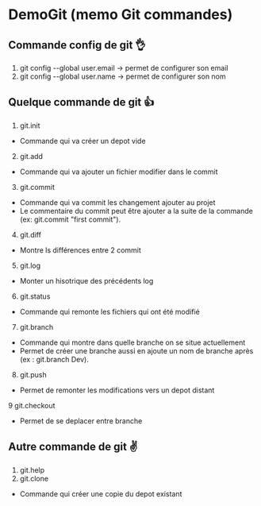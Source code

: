 # DemoGit (memo Git commandes)

## Commande config de git :ok_hand:
1. git config --global user.email -> permet de configurer son email
2. git config --global user.name -> permet de configurer son nom

## Quelque commande de git :+1:
1. git.init
  * Commande qui va créer un depot vide

2. git.add
  * Commande qui va ajouter un fichier modifier dans le commit

3. git.commit
  * Commande qui va commit les changement ajouter au projet
  * Le commentaire du commit peut être ajouter a la suite de la commande (ex: git.commit "first commit").

4. git.diff
  * Montre ls différences entre 2 commit

5. git.log 
  * Monter un hisotrique des précédents log

6. git.status
  * Commande qui remonte les fichiers qui ont été modifié 

7. git.branch
  * Commande qui montre dans quelle branche on se situe actuellement
  * Permet de créer une branche aussi en ajoute un nom de branche après (ex : git.branch Dev).

8. git.push
  * Permet de remonter les modifications vers un depot distant

9 git.checkout
  * Permet de se deplacer entre branche

## Autre commande de git :v:
1. git.help 
2. git.clone
 * Commande qui créer une copie du depot existant
